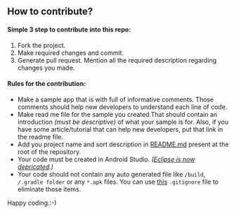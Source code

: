 ## How to contribute?
#### Simple 3 step to contribute into this repo:

1. Fork the project. 
2. Make required changes and commit. 
3. Generate pull request. Mention all the required description regarding changes you made.

#### Rules for the contribution:
- Make a sample app that is with full of informative comments. Those comments should help new developers to understand each line of code.
- Make read me file for the sample you created.That should contain an introduction *(must be descriptive)* of what your sample is for. Also, if you have some article/tutorial that can help new developers, put that link in the readme file. 
- Add you project name and sort description in [README.md](https://github.com/kevalpatel2106/android-samples/blob/master/README.md) present at the root of the repository.
- Your code must be created in Android Studio. *([Eclipse is now depricated](http://www.androidpolice.com/2016/11/02/google-officially-ends-support-for-eclipse-android-developer-tools-in-favor-of-android-studio/).)*
- Your code should not contain any auto generated file like `/build`, `/.gradle folder` or any `*.apk` files. You can use [this](https://gist.github.com/kevalpatel2106/ca6d1f1fd778af4d92162edf19045ad5) `.gitignore` file to eliminate those items.

Happy coding.:-)

